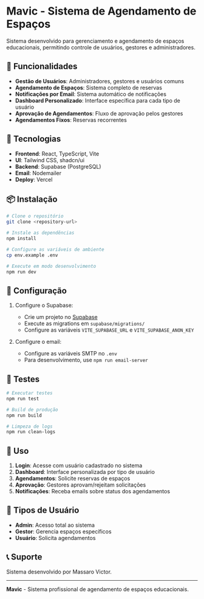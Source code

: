 # Mavic - Sistema de Agendamento de Espaços

Sistema desenvolvido para gerenciamento e agendamento de espaços educacionais, permitindo controle de usuários, gestores e administradores.

## 🎯 Funcionalidades

- **Gestão de Usuários**: Administradores, gestores e usuários comuns
- **Agendamento de Espaços**: Sistema completo de reservas
- **Notificações por Email**: Sistema automático de notificações
- **Dashboard Personalizado**: Interface específica para cada tipo de usuário
- **Aprovação de Agendamentos**: Fluxo de aprovação pelos gestores
- **Agendamentos Fixos**: Reservas recorrentes

## 🚀 Tecnologias

- **Frontend**: React, TypeScript, Vite
- **UI**: Tailwind CSS, shadcn/ui
- **Backend**: Supabase (PostgreSQL)
- **Email**: Nodemailer
- **Deploy**: Vercel

## 📦 Instalação

```bash
# Clone o repositório
git clone <repository-url>

# Instale as dependências
npm install

# Configure as variáveis de ambiente
cp env.example .env

# Execute em modo desenvolvimento
npm run dev
```

## 🔧 Configuração

1. Configure o Supabase:
   - Crie um projeto no [Supabase](https://supabase.com)
   - Execute as migrations em `supabase/migrations/`
   - Configure as variáveis `VITE_SUPABASE_URL` e `VITE_SUPABASE_ANON_KEY`

2. Configure o email:
   - Configure as variáveis SMTP no `.env`
   - Para desenvolvimento, use `npm run email-server`

## 🧪 Testes

```bash
# Executar testes
npm run test

# Build de produção
npm run build

# Limpeza de logs
npm run clean-logs
```

## 📱 Uso

1. **Login**: Acesse com usuário cadastrado no sistema
2. **Dashboard**: Interface personalizada por tipo de usuário
3. **Agendamentos**: Solicite reservas de espaços
4. **Aprovação**: Gestores aprovam/rejeitam solicitações
5. **Notificações**: Receba emails sobre status dos agendamentos

## 🔐 Tipos de Usuário

- **Admin**: Acesso total ao sistema
- **Gestor**: Gerencia espaços específicos
- **Usuário**: Solicita agendamentos

## 📞 Suporte

Sistema desenvolvido por Massaro Victor.

---

**Mavic** - Sistema profissional de agendamento de espaços educacionais.
